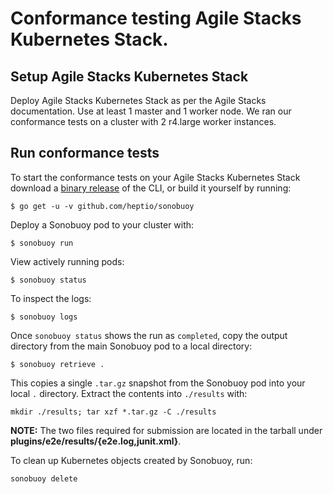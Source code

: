 # Conformance testing Agile Stacks Kubernetes Stack.

## Setup Agile Stacks Kubernetes Stack

Deploy Agile Stacks Kubernetes Stack as per the Agile Stacks documentation. Use at least 1 master and 1 worker node. We ran our conformance tests on a cluster with 2 r4.large worker instances.

## Run conformance tests

To start the conformance tests on your Agile Stacks Kubernetes Stack download a [binary release](https://github.com/heptio/sonobuoy/releases) of the CLI, or build it yourself by running:

```
$ go get -u -v github.com/heptio/sonobuoy
```

Deploy a Sonobuoy pod to your cluster with:

```
$ sonobuoy run
```

View actively running pods:

```
$ sonobuoy status 
```

To inspect the logs:

```
$ sonobuoy logs
```

Once `sonobuoy status` shows the run as `completed`, copy the output directory from the main Sonobuoy pod to
a local directory:

```
$ sonobuoy retrieve .
```

This copies a single `.tar.gz` snapshot from the Sonobuoy pod into your local
`.` directory. Extract the contents into `./results` with:

```
mkdir ./results; tar xzf *.tar.gz -C ./results
```

**NOTE:** The two files required for submission are located in the tarball under **plugins/e2e/results/{e2e.log,junit.xml}**. 

To clean up Kubernetes objects created by Sonobuoy, run:

```
sonobuoy delete
```